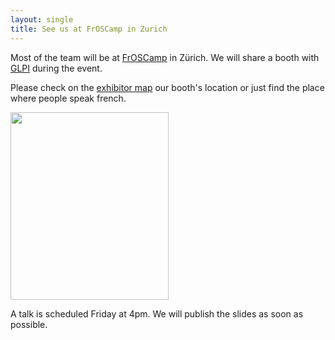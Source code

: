 ```yaml
---
layout: single
title: See us at FrOSCamp in Zurich
---
```


Most of the team will be at [FrOSCamp](http://froscamp.org) in Zürich. We will share a booth with [GLPI](http://www.glpi-project.org) during the event.

Please check on the [exhibitor map](http://wiki.froscamp.org/images/7/73/Exhibition.png) our booth's location or just find the place where people speak french.

<a href="/news_docs/FrOSCamp.png"><img class="aligncenter size-medium wp-image-617" title="FrOSCamp" src="/news_docs/FrOSCamp-253x300.png" alt="" width="253" height="300" /></a>

A talk is scheduled Friday at 4pm. We will publish the slides as soon as possible.
